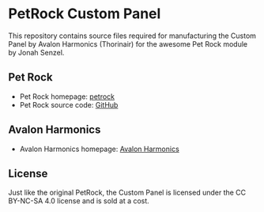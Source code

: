 # PetRock Custom Panel

This repository contains source files required for manufacturing the Custom Panel by Avalon Harmonics (Thorinair) for the awesome Pet Rock module by Jonah Senzel.

## Pet Rock

* Pet Rock homepage: [petrock](https://petrock.site/)
* Pet Rock source code: [GitHub](https://github.com/jsenzel1/petrock?tab=readme-ov-file)

## Avalon Harmonics

* Avalon Harmonics homepage: [Avalon Harmonics](https://avalon-harmonics.com/)

## License

Just like the original PetRock, the Custom Panel is licensed under the CC BY-NC-SA 4.0 license and is sold at a cost.